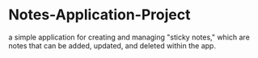 # Notes-Application-Project
a simple application for creating and managing "sticky notes," which are notes that can be added, updated, and deleted within the app.
